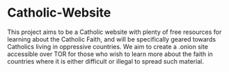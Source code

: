 # Catholic-Website
This project aims to be a Catholic website with plenty of free resources for learning about the Catholic Faith, and will be specifically geared towards Catholics living in oppressive countries. We aim to create a .onion site accessible over TOR for those who wish to learn more about the faith in countries where it is either difficult or illegal to spread such material.
